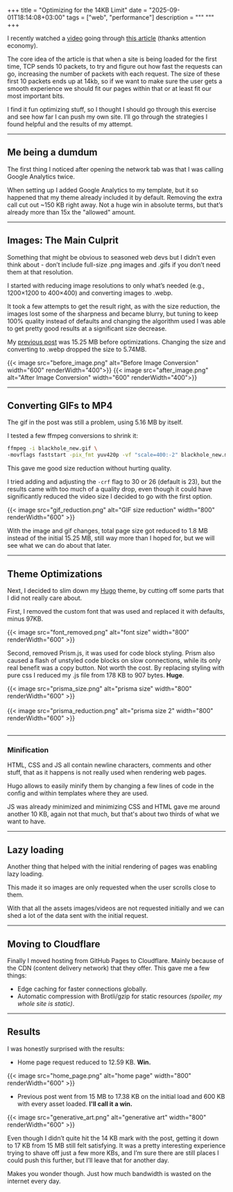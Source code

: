+++ 
title = "Optimizing for the 14KB Limit" 
date = "2025-09-01T18:14:08+03:00" 
tags = ["web", "performance"] 
description = """
"""
+++

I recently watched a [video](https://www.youtube.com/watch?v=ciNXbR5wvhU) going through [this article](https://endtimes.dev/why-your-website-should-be-under-14kb-in-size/) (thanks attention economy). 

The core idea of the article is that when a site is being loaded for the first time, TCP sends 10 packets, to try and figure out how fast the requests can go, increasing the number of packets with each request. The size of these first 10 packets ends up at 14kb, so if we want to make sure the user gets a smooth experience  we should fit our pages within that or at least fit our most important bits.

I find it fun optimizing stuff, so I thought I should go through this exercise and see how far I can push my own site. I’ll go through the strategies I found helpful and the results of my attempt.

---

## Me being a dumdum

The first thing I noticed after opening the network tab was that I was calling Google Analytics twice.

When setting up I added Google Analytics to my template, but it so happened that my theme already included it by default. Removing the extra call cut out ~150 KB right away. Not a huge win in absolute terms, but that’s already more than 15x the "allowed" amount.

---

## Images: The Main Culprit

Something that might be obvious to seasoned web devs but I didn’t even think about - don’t include full-size .png images and .gifs if you don’t need them at that resolution.

I started with reducing image resolutions to only what’s needed (e.g., 1200×1200 to 400×400) and converting images to .webp. 

It took a few attempts to get the result right, as with the size reduction, the images lost some of the sharpness and became blurry, but tuning to keep 100% quality instead of defaults and changing the algorithm used I was able to get pretty good results at a significant size decrease.

My [previous post](https://mamonas.dev/posts/building-a-generative-art-system-in-go/) was 15.25 MB before optimizations. Changing the size and converting to .webp dropped the size to 5.74MB.

<div class="image-row">
  {{< image src="before_image.png" alt="Before Image Conversion" width="600" renderWidth="400">}}
  {{< image src="after_image.png" alt="After Image Conversion" width="600" renderWidth="400">}}
</div>


---

## Converting GIFs to MP4

The gif in the post was still a problem, using 5.16 MB by itself.

I tested a few ffmpeg conversions to shrink it:

```bash
ffmpeg -i blackhole_new.gif \
-movflags faststart -pix_fmt yuv420p -vf "scale=400:-2" blackhole_new.mp4
```

This gave me good size reduction without hurting quality.

I tried adding and adjusting the `-crf` flag to 30 or 26 (default is 23), but the results came with too much of a quality drop, even though it could have significantly reduced the video size I decided to go with the first option.

<div class="image-row">
  {{< image src="gif_reduction.png" alt="GIF size reduction" width="800" renderWidth="600" >}}
</div>

With the image and gif changes, total page size got reduced to 1.8 MB instead of the initial 15.25 MB, still way more than I hoped for, but we will see what we can do about that later.

---

## Theme Optimizations

Next, I decided to slim down my [Hugo](https://gohugo.io/) theme, by cutting off some parts that I did not really care about.

First, I removed the custom font that was used and replaced it with defaults, minus 97KB.

<div class="image-row">
  {{< image src="font_removed.png" alt="font size" width="800" renderWidth="600" >}}
</div>

Second, removed Prism.js, it was used for code block styling. Prism also caused a flash of unstyled code blocks on slow connections, while its only real benefit was a copy button. Not worth the cost. By replacing styling with pure css I reduced my .js file from 178 KB to 907 bytes. **Huge**.


<div class="image-row">
  {{< image src="prisma_size.png" alt="prisma size" width="800" renderWidth="600" >}}
</div>

<br>

<div class="image-row">
  {{< image src="prisma_reduction.png" alt="prisma size 2" width="800" renderWidth="600" >}}
</div>
<br>

---

### Minification

HTML, CSS and JS all contain newline characters, comments and other stuff, that as it happens is not really used when rendering web pages.

Hugo allows to easily minify them by changing a few lines of code in the config and within templates where they are used.

JS was already minimized and minimizing CSS and HTML gave me around another 10 KB, again not that much, but that's about two thirds of what we want to have.

---

## Lazy loading

Another thing that helped with the initial rendering of pages was enabling lazy loading.

This made it so images are only requested when the user scrolls close to them. 

With that all the assets images/videos are not requested initially and we can shed a lot of the data sent with the initial request.

---

## Moving to Cloudflare

Finally I moved hosting from GitHub Pages to Cloudflare. Mainly because of the CDN (content delivery network) that they offer. This gave me a few things:

* Edge caching for faster connections globally.
* Automatic compression with Brotli/gzip for static resources *(spoiler, my whole site is static)*.

---

## Results

I was honestly surprised with the results:

* Home page request reduced to 12.59 KB. **Win.**

<div class="image-row">
  {{< image src="home_page.png" alt="home page" width="800" renderWidth="600" >}}
</div>

* Previous post went from 15 MB to 17.38 KB on the initial load and 600 KB with every asset loaded. **I'll call it a win.**

<div class="image-row">
  {{< image src="generative_art.png" alt="generative art" width="800" renderWidth="600" >}}
</div>

Even though I didn’t quite hit the 14 KB mark with the post, getting it down to 17 KB from 15 MB still felt satisfying. It was a pretty interesting experience trying to shave off just a few more KBs, and I’m sure there are still places I could push this further, but I’ll leave that for another day.

Makes you wonder though. Just how much bandwidth is wasted on the internet every day.
